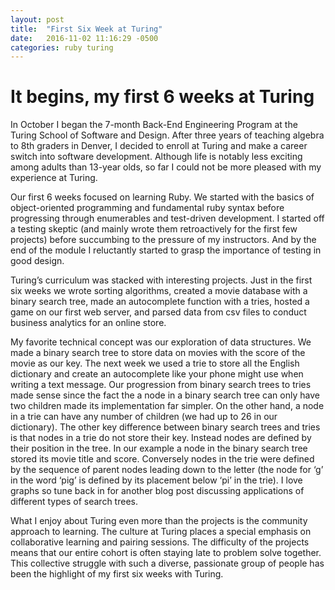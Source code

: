 ```yaml
---
layout: post
title:  "First Six Week at Turing"
date:   2016-11-02 11:16:29 -0500
categories: ruby turing
---
```

# It begins, my first 6 weeks at Turing


In October I began the 7-month Back-End Engineering Program at the Turing School of 	Software and Design. After three years of teaching algebra to 8th graders in Denver, I decided to enroll at Turing and make a career switch into software development.  Although life is notably less exciting among adults than 13-year olds, so far I could not be more pleased with my experience at Turing.


Our first 6 weeks focused on learning Ruby. We started with the basics of object-oriented programming and fundamental ruby syntax before progressing through enumerables and test-driven development. I started off a testing skeptic (and mainly wrote them retroactively for the first few projects) before succumbing to the pressure of my instructors. And by the end of the module I reluctantly started to grasp the importance of testing in good design.


Turing’s curriculum was stacked with interesting projects. Just in the first six weeks we wrote sorting algorithms, created a movie database with a binary search tree, made an autocomplete function with a tries, hosted a game on our first web server, and parsed data from csv files to conduct business analytics for an online store.


My favorite technical concept was our exploration of data structures. We made a binary search tree to store data on movies with the score of the movie as our key. The next week we used a trie to store all the English dictionary and create an autocomplete like your phone might use when writing a text message. Our progression from binary search trees to tries made sense since the fact the a node in a binary search tree can only have two children made its implementation far simpler. On the other hand, a node in a trie can have any number of children (we had up to 26 in our dictionary). The other key difference between binary search trees and tries is that nodes in a trie do not store their key. Instead nodes are defined by their position in the tree. In our example a node in the binary search tree stored its movie title and score. Conversely nodes in the trie were defined by the sequence of parent nodes leading down to the letter (the node for ‘g’ in the word ‘pig’ is defined by its placement below ‘pi’ in the trie). I love graphs so tune back in for another blog post discussing applications of different types of search trees.


What I enjoy about Turing even more than the projects is the community approach to learning. The culture at Turing places a special emphasis on collaborative learning and pairing sessions. The difficulty of the projects means that our entire cohort is often staying late to problem solve together. This collective struggle with such a diverse, passionate group of people has been the highlight of my first six weeks with Turing.